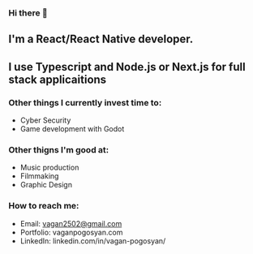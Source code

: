 ### Hi there 👋

## I'm a React/React Native developer.
## I use Typescript and Node.js or Next.js for full stack applicaitions

### Other things I currently invest time to:
- Cyber Security
- Game development with Godot

### Other thigns I'm good at:
- Music production
- Filmmaking
- Graphic Design

### How to reach me:
- Email: vagan2502@gmail.com
- Portfolio: vaganpogosyan.com
- LinkedIn: linkedin.com/in/vagan-pogosyan/
